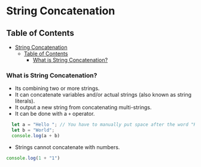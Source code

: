 # String Concatenation

## Table of Contents
- [String Concatenation](#string-concatenation)
  - [Table of Contents](#table-of-contents)
    - [What is String Concatenation?](#what-is-string-concatenation)

### What is String Concatenation?
- Its combining two or more strings.
- It can concatenate variables and/or actual strings (also known as string literals).
- It output a new string from concatenating multi-strings.
- It can be done with a `+` operator.

```js
  let a = "Hello "; // You have to manually put space after the word "Hello" otherwise it will output as HelloWorld
  let b = "World";
  console.log(a + b)
```

- Strings cannot concatenate with numbers.
```js
console.log(1 + "1")
```
